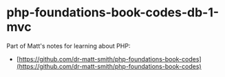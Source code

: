 # php-foundations-book-codes-db-1-mvc

Part of Matt's notes for learning about PHP:

- [https://github.com/dr-matt-smith/php-foundations-book-codes](https://github.com/dr-matt-smith/php-foundations-book-codes)

